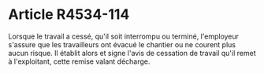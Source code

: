 # Article R4534-114

  
Lorsque le travail a cessé, qu'il soit interrompu ou terminé, l'employeur s'assure que les travailleurs ont évacué le chantier ou ne courent plus aucun risque. Il établit alors et signe l'avis de cessation de travail qu'il remet à l'exploitant, cette remise valant décharge.